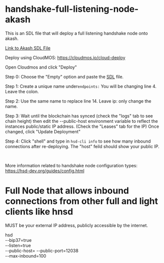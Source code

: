 # handshake-full-listening-node-akash

This is an SDL file that will deploy a full listening handshake node onto akash.

[Link to Akash SDL File](https://github.com/FliKites/handshake-node-akash/blob/main/deploy.yaml)

Deploy using CloudMOS: https://cloudmos.io/cloud-deploy

Open Cloudmos and click "Deploy" 
<br>

Step 0: Choose the "Empty" option and paste the [SDL](https://github.com/FliKites/handshake-node-akash/blob/main/deploy.yaml) file.
<br>

Step 1: Create a unique name under```endpoints:``` You will be changing line 4. Leave the colon.
<br>

Step 2: Use the same name to replace line 14. Leave ip: only change the name.
<br>

Step 3: Wait until the blockchain has synced (check the "logs" tab to see chain height) then edit the --public-host environment variable to reflect the instances public/static IP address. (Check the "Leases" tab for the IP) Once changed, click "Update Deployment"

Step 4: Click "shell" and type in ```hsd-cli info``` to see how many inbound connections after re-deploying. The "host" feild should show your public IP.

<br>

More information related to handshake node configuration types: https://hsd-dev.org/guides/config.html

# Full Node that allows inbound connections from other full and light clients like hnsd
<IP address> MUST be your external IP address, publicly accessible by the internet.

hsd \
--bip37=true   \
--listen=true   \
--public-host=<IP address>
--public-port=12038  \
--max-inbound=100	




